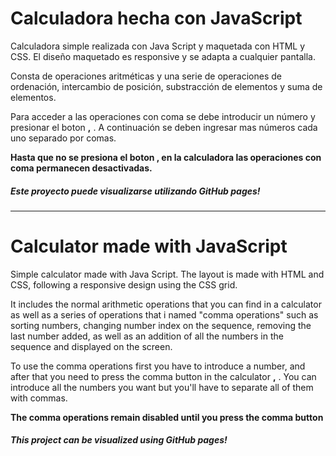 # Calculadora hecha con JavaScript



Calculadora simple realizada con Java Script y maquetada con HTML y CSS.
El diseño maquetado es responsive y se adapta a cualquier pantalla.

Consta de operaciones aritméticas y una serie de operaciones de ordenación, 
intercambio de posición, substracción de elementos y suma de elementos.

Para acceder a las operaciones con coma se debe introducir un número y presionar el boton **,** . A continuación se deben ingresar mas números cada uno separado por comas.

**Hasta que no se presiona el boton  **,** en la calculadora las operaciones con coma permanecen desactivadas.**

 ##### **Este proyecto puede visualizarse utilizando GitHub pages!**

---------------------------------------------------------------------------------------------

# Calculator made with JavaScript

Simple calculator made with Java Script. The layout is made with HTML and CSS, 
following a responsive design using the CSS grid.

It includes the normal arithmetic operations that you can find in a
calculator as well as a series of operations that i named "comma operations"
such as sorting numbers, changing number index on the sequence, removing the
last number added, as well as an addition of all the numbers in the sequence and displayed
on the screen.

To use the comma operations first you have to introduce a number, and after that you need to press the comma button in the calculator **,** .
You can introduce all the numbers you want but you'll have to separate all of them with commas.

**The comma operations remain disabled until you press the comma button**

##### **This project can be visualized using GitHub pages!**






